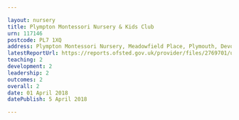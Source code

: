 ```yaml
---

layout: nursery
title: Plympton Montessori Nursery & Kids Club
urn: 117146
postcode: PL7 1XQ
address: Plympton Montessori Nursery, Meadowfield Place, Plymouth, Devon, PL7 1XQ
latestReportUrl: https://reports.ofsted.gov.uk/provider/files/2769701/urn/117146.pdf
teaching: 2
development: 2
leadership: 2
outcomes: 2
overall: 2
date: 01 April 2018 
datePublish: 5 April 2018

---
```

